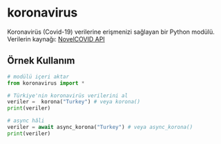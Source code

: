 # koronavirus
Koronavirüs (Covid-19) verilerine erişmenizi sağlayan bir Python modülü.
Verilerin kaynağı: [NovelCOVID API](https://disease.sh/)

## Örnek Kullanım
```python
# modülü içeri aktar
from koronavirus import *

# Türkiye'nin koronavirüs verilerini al
veriler =  korona("Turkey") # veya korona()
print(veriler)

# async hâli
veriler = await async_korona("Turkey") # veya async_korona()
print(veriler)
```
